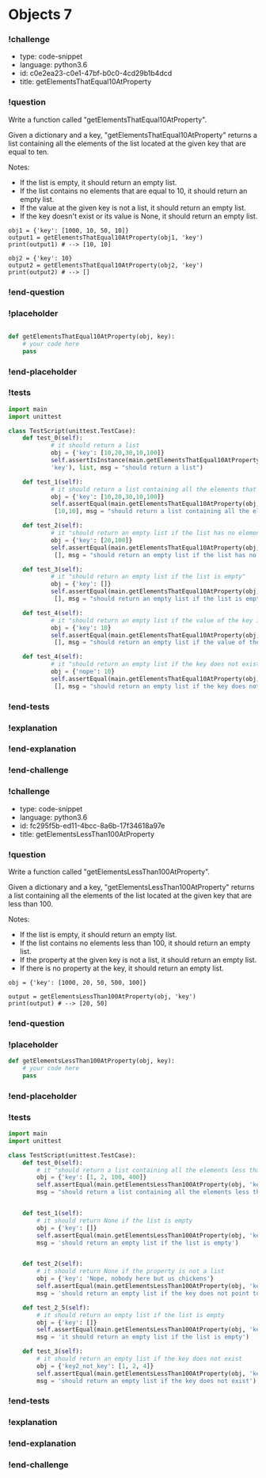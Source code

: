 # Objects 7

### !challenge

* type: code-snippet
* language: python3.6
* id: c0e2ea23-c0e1-47bf-b0c0-4cd29b1b4dcd
* title: getElementsThatEqual10AtProperty

### !question

Write a function called "getElementsThatEqual10AtProperty".

Given a dictionary and a key, "getElementsThatEqual10AtProperty" returns a list containing all the elements of the list located at the given key that are equal to ten.

Notes:
* If the list is empty, it should return an empty list.
* If the list contains no elements that are equal to 10, it should return an empty list.
* If the value at the given key is not a list, it should return an empty list.
* If the key doesn't exist or its value is None, it should return an empty list.

```
obj1 = {'key': [1000, 10, 50, 10]}
output1 = getElementsThatEqual10AtProperty(obj1, 'key')
print(output1) # --> [10, 10]

obj2 = {'key': 10}
output2 = getElementsThatEqual10AtProperty(obj2, 'key')
print(output2) # --> []
```

### !end-question

### !placeholder

```python

def getElementsThatEqual10AtProperty(obj, key):
    # your code here
    pass

```

### !end-placeholder

### !tests

```python
import main
import unittest

class TestScript(unittest.TestCase):
    def test_0(self):
            # it should return a list
            obj = {'key': [10,20,30,10,100]}
            self.assertIsInstance(main.getElementsThatEqual10AtProperty(obj,
            'key'), list, msg = "should return a list")

    def test_1(self):
            # it should return a list containing all the elements that equal 10 in the list located at key
            obj = {'key': [10,20,30,10,100]}
            self.assertEqual(main.getElementsThatEqual10AtProperty(obj, 'key'),
             [10,10], msg = "should return a list containing all the elements that equal 10 in the list located at key")        

    def test_2(self):
            # it "should return an empty list if the list has no elements that equal 10"
            obj = {'key': [20,100]}
            self.assertEqual(main.getElementsThatEqual10AtProperty(obj, 'key'),
             [], msg = "should return an empty list if the list has no elements that equal 10")

    def test_3(self):
            # it "should return an empty list if the list is empty"
            obj = {'key': []}
            self.assertEqual(main.getElementsThatEqual10AtProperty(obj, 'key'),
             [], msg = "should return an empty list if the list is empty")

    def test_4(self):
            # it "should return an empty list if the value of the key is not a list"
            obj = {'key': 10}
            self.assertEqual(main.getElementsThatEqual10AtProperty(obj, 'key'),
             [], msg = "should return an empty list if the value of the key is not a list")

    def test_4(self):
            # it "should return an empty list if the key does not exist"
            obj = {'nope': 10}
            self.assertEqual(main.getElementsThatEqual10AtProperty(obj, 'key'),
             [], msg = "should return an empty list if the key does not exist")

```
### !end-tests

### !explanation

### !end-explanation

### !end-challenge

### !challenge

* type: code-snippet
* language: python3.6
* id: fc295f5b-ed11-4bcc-8a6b-17f34618a97e
* title: getElementsLessThan100AtProperty

### !question

Write a function called "getElementsLessThan100AtProperty".

Given a dictionary and a key, "getElementsLessThan100AtProperty" returns a list containing all the elements of the list located at the given key that are less than 100.

Notes:
* If the list is empty, it should return an empty list.
* If the list contains no elements less than 100, it should return an empty list.
* If the property at the given key is not a list, it should return an empty list.
* If there is no property at the key, it should return an empty list.

```
obj = {'key': [1000, 20, 50, 500, 100]}

output = getElementsLessThan100AtProperty(obj, 'key')
print(output) # --> [20, 50]
```

### !end-question

### !placeholder

```python
def getElementsLessThan100AtProperty(obj, key):
    # your code here
    pass


```

### !end-placeholder

### !tests

```python
import main
import unittest

class TestScript(unittest.TestCase):
    def test_0(self):
        # it "should return a list containing all the elements less than 100 in the list located at key"
        obj = {'key': [1, 2, 100, 400]}
        self.assertEqual(main.getElementsLessThan100AtProperty(obj, 'key'), [1, 2],
        msg = "should return a list containing all the elements less than 100 in the list located at key")


    def test_1(self):
        # it should return None if the list is empty
        obj = {'key': []}
        self.assertEqual(main.getElementsLessThan100AtProperty(obj, 'key'),[]
        msg = 'should return an empty list if the list is empty')


    def test_2(self):
        # it should return None if the property is not a list
        obj = {'key': 'Nope, nobody here but us chickens'}
        self.assertEqual(main.getElementsLessThan100AtProperty(obj, 'key'),[]
        msg = 'should return an empty list if the key does not point to a list')

    def test_2_5(self):
        # it should return an empty list if the list is empty
        obj = {'key': []}
        self.assertEqual(main.getElementsLessThan100AtProperty(obj, 'key'),[]
        msg = 'it should return an empty list if the list is empty')

    def test_3(self):
        # it should return an empty list if the key does not exist
        obj = {'key2_not_key': [1, 2, 4]}
        self.assertEqual(main.getElementsLessThan100AtProperty(obj, 'key'),[]
        msg = 'should return an empty list if the key does not exist')

```

### !end-tests

### !explanation

### !end-explanation

### !end-challenge
